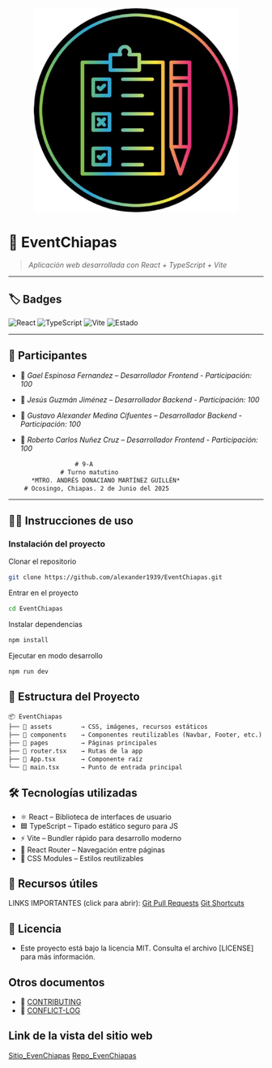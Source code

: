 <p align="center">
  <img src="./src/assets/images/eventchiapas.png" alt="Banner del Proyecto" style="max-width: 80%;" />
</p>

# 🚀 **EventChiapas**
> *Aplicación web desarrollada con React + TypeScript + Vite*

---

## 🏷️ Badges
![React](https://img.shields.io/badge/React-18.2.0-blue?logo=react)
![TypeScript](https://img.shields.io/badge/TypeScript-5.x-blue?logo=typescript)
![Vite](https://img.shields.io/badge/Vite-5.x-9466ff?logo=vite)
![Estado](https://img.shields.io/badge/Estado-En%20desarrollo-yellow)

---

## 👥 **Participantes**

- 👤 *Gael Espinosa Fernandez* – *Desarrollador Frontend* - *Participación: 100*
- 👤 *Jesús Guzmán Jiménez* – *Desarrollador Backend* - *Participación: 100*
- 👤 *Gustavo Alexander Medina Cifuentes* – *Desarrollador Backend* - *Participación: 100*
- 👤 *Roberto Carlos Nuñez Cruz* – *Desarrollador Frontend* - *Participación: 100*

                     # 9-A 
                 # Turno matutino 
         *MTRO. ANDRÉS DONACIANO MARTÍNEZ GUILLÉN*
       # Ocosingo, Chiapas. 2 de Junio del 2025 
---



## 🧑‍💻 **Instrucciones de uso**

### Instalación del proyecto
Clonar el repositorio
```bash
git clone https://github.com/alexander1939/EventChiapas.git
```
Entrar en el proyecto
```bash
cd EventChiapas
```
Instalar dependencias
```bash
npm install
```
Ejecutar en modo desarrollo

```bash
npm run dev
```

## 📁 Estructura del Proyecto

```
📦 EventChiapas
├── 📁 assets        → CSS, imágenes, recursos estáticos
├── 📁 components    → Componentes reutilizables (Navbar, Footer, etc.)
├── 📁 pages         → Páginas principales
├── 📄 router.tsx    → Rutas de la app
├── 📄 App.tsx       → Componente raíz
└── 📄 main.tsx      → Punto de entrada principal
```

## 🛠️ Tecnologías utilizadas

* ⚛️ React – Biblioteca de interfaces de usuario
* 🟦 TypeScript – Tipado estático seguro para JS
* ⚡ Vite – Bundler rápido para desarrollo moderno
* 🧭 React Router – Navegación entre páginas
* 🎨 CSS Modules – Estilos reutilizables

## 🔗 Recursos útiles
LINKS IMPORTANTES (click para abrir):
[Git Pull Requests](https://www.youtube.com/watch?v=juBQosR7CIU)
[Git Shortcuts](https://www.youtube.com/shorts/_KM0fkNcRUA)

## 📄 Licencia
* Este proyecto está bajo la licencia MIT. Consulta el archivo [LICENSE] para más información.

## Otros documentos

- 📄 [CONTRIBUTING](./CONTRIBUTING.md)
- 📘 [CONFLICT-LOG](./CONFLICT-LOG.md)


## Link de la vista del sitio web

[Sitio_EvenChiapas](https://alexander1939.github.io/EventChiapas/)
[Repo_EvenChiapas](https://github.com/alexander1939/EventChiapas/)